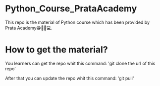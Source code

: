 # Python_Course_PrataAcademy
This repo is the material  of Python course which has been provided by Prata Academy😁✌🏻💻.

# How to get the material?
You learners can get the repo whit this command: 'git clone the url of this repo'


After that you can update the repo whit this command: 'git pull'
